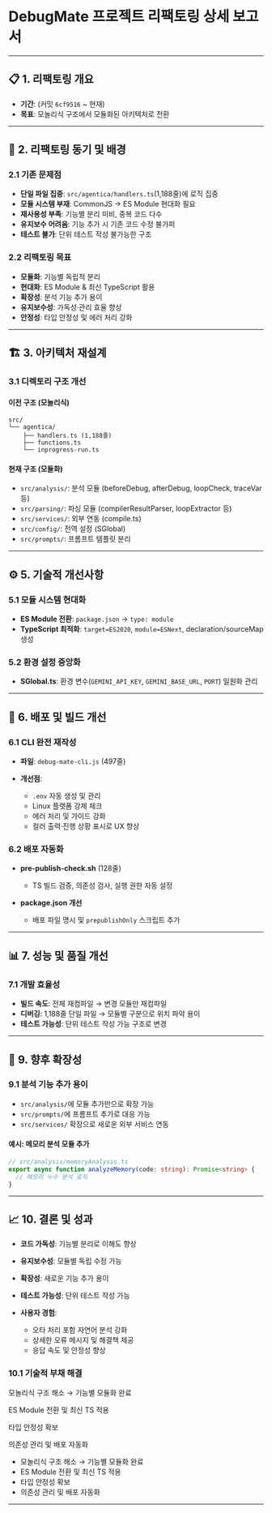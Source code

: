 # **DebugMate 프로젝트 리팩토링 상세 보고서**

---

## 📋 **1. 리팩토링 개요**

* **기간**: (커밋 `6cf9516` \~ 현재)
* **목표**: 모놀리식 구조에서 모듈화된 아키텍처로 전환

---

## 🎯 **2. 리팩토링 동기 및 배경**

### **2.1 기존 문제점**

* **단일 파일 집중**: `src/agentica/handlers.ts`(1,188줄)에 로직 집중
* **모듈 시스템 부재**: CommonJS → ES Module 현대화 필요
* **재사용성 부족**: 기능별 분리 미비, 중복 코드 다수
* **유지보수 어려움**: 기능 추가 시 기존 코드 수정 불가피
* **테스트 불가**: 단위 테스트 작성 불가능한 구조

### **2.2 리팩토링 목표**

* **모듈화**: 기능별 독립적 분리
* **현대화**: ES Module & 최신 TypeScript 활용
* **확장성**: 분석 기능 추가 용이
* **유지보수성**: 가독성·관리 효율 향상
* **안정성**: 타입 안정성 및 에러 처리 강화

---

## 🏗 **3. 아키텍처 재설계**

### **3.1 디렉토리 구조 개선**

#### **이전 구조 (모놀리식)**

```
src/
└── agentica/
    ├── handlers.ts (1,188줄)
    ├── functions.ts
    └── inprogress-run.ts
```

#### **현재 구조 (모듈화)**

* `src/analysis/`: 분석 모듈 (beforeDebug, afterDebug, loopCheck, traceVar 등)
* `src/parsing/`: 파싱 모듈 (compilerResultParser, loopExtractor 등)
* `src/services/`: 외부 연동 (compile.ts)
* `src/config/`: 전역 설정 (SGlobal)
* `src/prompts/`: 프롬프트 템플릿 분리

---

## ⚙️ **5. 기술적 개선사항**

### **5.1 모듈 시스템 현대화**

* **ES Module 전환**: `package.json` → `type: module`
* **TypeScript 최적화**: `target=ES2020`, `module=ESNext`, declaration/sourceMap 생성

### **5.2 환경 설정 중앙화**

* **SGlobal.ts**: 환경 변수(`GEMINI_API_KEY`, `GEMINI_BASE_URL`, `PORT`) 일원화 관리

---

## 🚀 **6. 배포 및 빌드 개선**

### **6.1 CLI 완전 재작성**

* **파일**: `debug-mate-cli.js` (497줄)
* **개선점**:

  * `.env` 자동 생성 및 관리
  * Linux 플랫폼 강제 체크
  * 에러 처리 및 가이드 강화
  * 컬러 출력·진행 상황 표시로 UX 향상

### **6.2 배포 자동화**

* **pre-publish-check.sh** (128줄)

  * TS 빌드 검증, 의존성 검사, 실행 권한 자동 설정
* **package.json 개선**

  * 배포 파일 명시 및 `prepublishOnly` 스크립트 추가

---

## 📊 **7. 성능 및 품질 개선**

### **7.1 개발 효율성**

* **빌드 속도**: 전체 재컴파일 → 변경 모듈만 재컴파일
* **디버깅**: 1,188줄 단일 파일 → 모듈별 구분으로 위치 파악 용이
* **테스트 가능성**: 단위 테스트 작성 가능 구조로 변경

---

## 🔮 **9. 향후 확장성**

### **9.1 분석 기능 추가 용이**

* `src/analysis/`에 모듈 추가만으로 확장 가능
* `src/prompts/`에 프롬프트 추가로 대응 가능
* `src/services/` 확장으로 새로운 외부 서비스 연동

#### **예시: 메모리 분석 모듈 추가**

```ts
// src/analysis/memoryAnalysis.ts
export async function analyzeMemory(code: string): Promise<string> {
  // 메모리 누수 분석 로직
}
```
---

## 📈 **10. 결론 및 성과**

* **코드 가독성**: 기능별 분리로 이해도 향상
* **유지보수성**: 모듈별 독립 수정 가능
* **확장성**: 새로운 기능 추가 용이
* **테스트 가능성**: 단위 테스트 작성 가능
* **사용자 경험**:

  * 오타 처리 포함 자연어 분석 강화
  * 상세한 오류 메시지 및 해결책 제공
  * 응답 속도 및 안정성 향상

### **10.1 기술적 부채 해결**

모놀리식 구조 해소 → 기능별 모듈화 완료

ES Module 전환 및 최신 TS 적용

타입 안정성 확보

의존성 관리 및 배포 자동화

* 모놀리식 구조 해소 → 기능별 모듈화 완료
* ES Module 전환 및 최신 TS 적용
* 타입 안정성 확보
* 의존성 관리 및 배포 자동화

---
